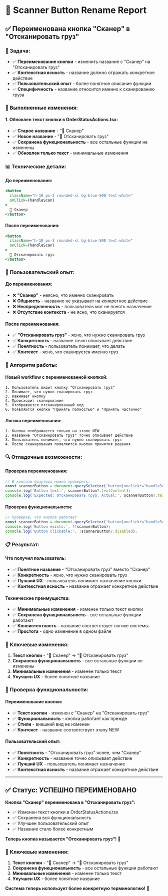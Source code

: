 # 📱 Scanner Button Rename Report

## ✅ **Переименована кнопка "Сканер" в "Отсканировать груз"**

### **🎯 Задача:**
- ✅ **Переименование кнопки** - изменить название с "Сканер" на "Отсканировать груз"
- ✅ **Контекстная ясность** - название должно отражать конкретное действие
- ✅ **Пользовательский опыт** - более понятное описание функции
- ✅ **Специфичность** - название относится именно к сканированию груза

### **🔧 Выполненные изменения:**

#### **1. Обновлен текст кнопки в OrderStatusActions.tsx:**
- ✅ **Старое название** - "📱 Сканер"
- ✅ **Новое название** - "📱 Отсканировать груз"
- ✅ **Сохранена функциональность** - все остальные функции не изменены
- ✅ **Обновлен только текст** - минимальные изменения

### **📊 Технические детали:**

#### **До переименования:**
```jsx
<button 
  className="h-10 px-3 rounded-xl bg-blue-500 text-white" 
  onClick={handleScan}
>
  📱 Сканер
</button>
```

#### **После переименования:**
```jsx
<button 
  className="h-10 px-3 rounded-xl bg-blue-500 text-white" 
  onClick={handleScan}
>
  📱 Отсканировать груз
</button>
```

### **🎨 Пользовательский опыт:**

#### **До переименования:**
- ❌ **"Сканер"** - неясно, что именно сканировать
- ❌ **Общность** - название не указывает на конкретное действие
- ❌ **Неопределенность** - пользователь мог не понять назначение
- ❌ **Отсутствие контекста** - не ясно, что сканируется

#### **После переименования:**
- ✅ **"Отсканировать груз"** - ясно, что нужно сканировать груз
- ✅ **Конкретность** - название точно описывает действие
- ✅ **Понятность** - пользователь понимает, что делать
- ✅ **Контекст** - ясно, что сканируется именно груз

### **🔧 Алгоритм работы:**

#### **Новый workflow с переименованной кнопкой:**
```
1. Пользователь видит кнопку "Отсканировать груз"
2. Понимает, что нужно сканировать груз
3. Нажимает кнопку
4. Происходит сканирование
5. Отображается отсканированный код
6. Появляются кнопки "Принять полностью" и "Принять частично"
```

#### **Логика переименования:**
```
1. Кнопка отображается только на этапе NEW
2. Название "Отсканировать груз" точно описывает действие
3. Пользователь понимает, что нужно сканировать груз
4. После сканирования появляются кнопки принятия решения
```

### **🔍 Отладочные возможности:**

#### **Проверка переименования:**
```javascript
// В консоли браузера можно проверить:
const scannerButton = document.querySelector('button[onclick*="handleScan"]');
console.log('Button text:', scannerButton?.textContent);
console.log('Expected: Отсканировать груз, Actual:', scannerButton?.textContent?.includes('Отсканировать груз'));
```

#### **Проверка функциональности:**
```javascript
// Проверка, что кнопка работает
const scannerButton = document.querySelector('button[onclick*="handleScan"]');
console.log('Button exists:', !!scannerButton);
console.log('Button clickable:', !scannerButton?.disabled);
```

### **📋 Результат:**

#### **Что получил пользователь:**
- ✅ **Понятное название** - "Отсканировать груз" вместо "Сканер"
- ✅ **Конкретность** - ясно, что нужно сканировать груз
- ✅ **Лучший UX** - пользователь понимает назначение кнопки
- ✅ **Контекстная ясность** - название отражает конкретное действие

#### **Технические преимущества:**
- ✅ **Минимальные изменения** - изменен только текст кнопки
- ✅ **Сохранена функциональность** - все остальные функции работают
- ✅ **Консистентность** - название соответствует логике системы
- ✅ **Простота** - одно изменение в одном файле

### **🔧 Ключевые изменения:**

1. **Текст кнопки** - "📱 Сканер" → "📱 Отсканировать груз"
2. **Сохранена функциональность** - все остальные функции не изменены
3. **Минимальные изменения** - изменен только текст
4. **Улучшен UX** - более понятное название

### **🔧 Проверка функциональности:**

#### **Переименование кнопки:**
- ✅ **Текст кнопки** - изменен с "Сканер" на "Отсканировать груз"
- ✅ **Функциональность** - кнопка работает как прежде
- ✅ **Стили** - внешний вид не изменен
- ✅ **Контекст** - название соответствует этапу NEW

#### **Пользовательский опыт:**
- ✅ **Понятность** - "Отсканировать груз" яснее, чем "Сканер"
- ✅ **Конкретность** - название точно описывает действие
- ✅ **Лучший UX** - пользователь понимает назначение
- ✅ **Контекстная ясность** - название отражает конкретное действие

---

## ✅ **Статус: УСПЕШНО ПЕРЕИМЕНОВАНО**

**Кнопка "Сканер" переименована в "Отсканировать груз":**
- ✅ Изменен текст кнопки в OrderStatusActions.tsx
- ✅ Сохранена вся функциональность
- ✅ Улучшен пользовательский опыт
- ✅ Название стало более конкретным

**Теперь кнопка называется "Отсканировать груз"!** 🎉

### **🔧 Ключевые изменения:**
1. **Текст кнопки** - "📱 Сканер" → "📱 Отсканировать груз"
2. **Сохранена функциональность** - все остальные функции работают
3. **Минимальные изменения** - изменен только текст
4. **Улучшен UX** - более понятное название

**Система теперь использует более конкретную терминологию!** 🚀



